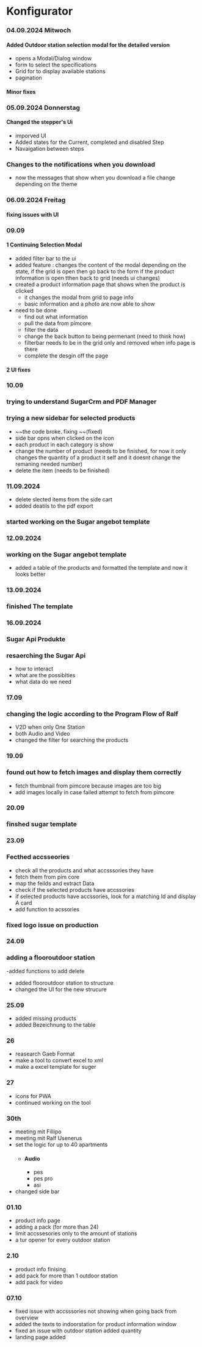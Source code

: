 # Konfigurator

### 04.09.2024 Mitwoch

#### Added Outdoor station selection modal for the detailed version

- opens a Modal/Dialog window
- form to select the specifications
- Grid for to display available stations
- pagination

#### Minor fixes

### 05.09.2024 Donnerstag

#### Changed the stepper's Ui

- imporved UI
- Added states for the Current, completed and disabled Step
- Navaigation between steps

### Changes to the notifications when you download

- now the messages that show when you download a file change depending on the theme

### 06.09.2024 Freitag

#### fixing issues with UI

### 09.09

#### 1 Continuing Selection Modal

- added filter bar to the ui
- added feature : changes the content of the modal depending on the state, if the grid is open then go back to the form if the product information is open tthen back to grid (needs ui changes)
- created a product information page that shows when the product is clicked
  - it changes the modal from grid to page info
  - basic information and a photo are now able to show
- need to be done
  - find out what information
  - pull the data from pimcore
  - filter the data
  - change the back button to being permenant (need to think how)
  - filterbar needs to be in the grid only and removed when info page is there
  - complete the desgin off the page

#### 2 UI fixes

### 10.09

### trying to understand SugarCrm and PDF Manager

### trying a new sidebar for selected products

- ~~the code broke. fixing ~~(fixed)
- side bar opns when clicked on the icon
- each product in each category is show
- change the number of product (needs to be finished, for now it only changes the quantity of a product it self and it doesnt change the remaning needed number)
- delete the item (needs to be finished)

### 11.09.2024

- delete slected items from the side cart
- added deatils to the pdf export

### started working on the Sugar angebot template

### 12.09.2024

### working on the Sugar angebot template

- added a table of the products and formatted the template and now it looks better

### 13.09.2024

### finished The template

### 16.09.2024

### Sugar Api Produkte

### resaerching the Sugar Api

- how to interact
- what are the possiblties
- what data do we need

### 17.09

### changing the logic according to the Program Flow of Ralf

- V2D when only One Station
- both Audio and Video
- changed the filter for searching the products

### 19.09

### found out how to fetch images and display them correctly

- fetch thumbnail from pimcore because images are too big
- add images locally in case failed attempt to fetch from pimcore

### 20.09

### finshed sugar template

### 23.09

### Fecthed accsseories

- check all the products and what accsssories they have
- fetch them from pim core
- map the feilds and extract Data
- check if the selected products have accssories
- if selected products have accssories, look for a matching Id and display A card
- add function to acssories

### fixed logo issue on production

### 24.09

### adding a flooroutdoor station

-added functions to add delete

- added flooroutdoor station to structure
- changed the UI for the new strucure

### 25.09

- added missing products
- added Bezeichnung to the table

### 26

- reasearch Gaeb Format
- make a tool to convert excel to xml
- make a excel template for suger

### 27

- icons for PWA
- continued working on the tool


### 30th
- meeting mit Fillipo 
- meeting mit Ralf Usenerus
- set the logic for up to 40 apartments
  * #### Audio
    * pes
    * pes pro
    * asi
- changed side bar 

### 01.10
- product info page
- adding a pack (for more than 24)
- limit accssesories only to the amount of stations
- a tur opener for every outdoor station

### 2.10
- product info finising
- add pack for more than 1 outdoor station
- add pack for video


### 07.10

- fixed issue with accsssories not showing when going back from overview
- added the texts to indoorstation for product information window
- fixed an issue with outdoor station added quantity
- landing page added